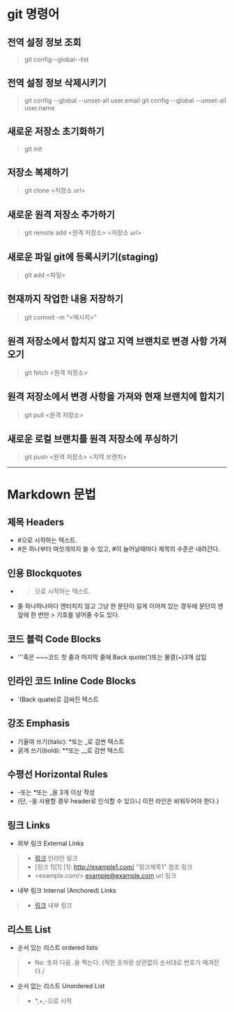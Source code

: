 # git 명령어

## 전역 설정 정보 조회
> git config--global--list
## 전역 설정 정보 삭제시키기

> git config --global --unset-all user.email
> git config --global --unset-all user.name

## 새로운 저장소 초기화하기
> git init

## 저장소 복제하기
> git clone <저장소 url>

## 새로운 원격 저장소 추가하기
> git remote add <원격 저장소> <저장소 url>

## 새로운 파일 git에 등록시키기(staging)
> git add <파일>

## 현재까지 작업한 내용 저장하기
> git commit -m “<메시지>”

## 원격 저장소에서 합치지 않고 지역 브랜치로 변경 사항 가져오기
> git fetch <원격 저장소>

## 원격 저장소에서 변경 사항을 가져와 현재 브랜치에 합치기
> git pull <원격 저장소>

## 새로운 로컬 브랜치를 원격 저장소에 푸싱하기
> git push <원격 저장소> <지역 브랜치>

***
# Markdown 문법

## 제목 Headers
* #으로 시작하는 텍스트.
* #은 하나부터 여섯개까지 쓸 수 있고, #이 늘어날때마다 제목의 수준은 내려간다.

## 인용 Blockquotes
* >으로 시작하는 텍스트.
* 줄 하나하나마다 엔터치지 않고 그냥 한 문단이 길게 이어져 있는 경우에 문단의 맨 앞에 한 번만 > 기호를 넣어줄 수도 있다.

## 코드 블럭 Code Blocks
* '''혹은 ~~~코드 첫 줄과 마지막 줄에 Back quote(')또는 물결(~)3개 삽입

## 인라인 코드 Inline Code Blocks
* '(Back quate)로 감싸진 텍스트

## 강조 Emphasis
* 기울여 쓰기(italic): *또는 _로 감싼 텍스트
* 굵게 쓰기(bold): **또는 __로 감싼 텍스트

## 수평선 Horizontal Rules
* -또는 *또는 _을 3개 이상 작성 
* (단, -을 사용할 경우 header로 인식할 수 있으니 이전 라인은 비워두어야 한다.)

## 링크 Links
* 외부 링크 External Links
> * [링크](http://example.com "링크 제목") 인라인 링크
> * [링크 1][1] [1]: http://example1.com/ "링크제목1" 참조 링크
> * <example.com/> <example@example.com> url 링크

* 내부 링크 Internal (Anchored) Links
> * [링크](#id) 내부 링크

## 리스트 List
* 순서 있는 리스트 ordered lists
> * No. 숫자 다음 .을 찍는다. (적힌 숫자랑 상관없이 순서대로 번호가 매겨진다./
* 순서 없는 리스트 Unordered List
> * *,+,-으로 시작


